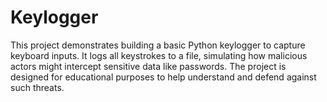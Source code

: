 # Keylogger
This project demonstrates building a basic Python keylogger to capture keyboard inputs. It logs all keystrokes to a file, simulating how malicious actors might intercept sensitive data like passwords. The project is designed for educational purposes to help understand and defend against such threats.
